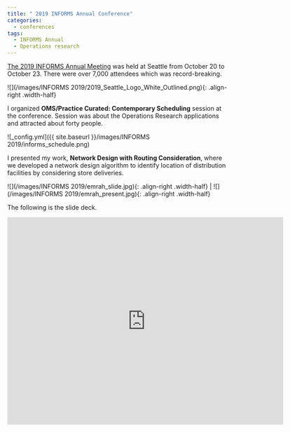 ```yaml
---
title: " 2019 INFORMS Annual Conference"
categories:
  - conferences
tags:
  - INFORMS Annual
  - Operations research
--- 
```


[The 2019 INFORMS Annual Meeting](http://meetings2.informs.org/wordpress/seattle2019/) was held at 
Seattle from October 20 to October 23. There were
over 7,000 attendees which was record-breaking. 

<style type="text/css">
  p {
    .width-half {width: 30%}
  }
</style>

 ![](/images/INFORMS 2019/2019_Seattle_Logo_White_Outlined.png){: .align-right .width-half}

I organized **OMS/Practice Curated: Contemporary Scheduling** session
at the conference. Session was about the Operations Research applications and attracted
about forty people. 

![_config.yml]({{ site.baseurl }}/images/INFORMS 2019/informs_schedule.png)

I presented my work, **Network Design with Routing Consideration**, where we developed 
a network design algorithm to identify location of distribution facilities
by considering store deliveries. 

<style type="text/css">
  p {
    .width-half {width: 30%}
  }
</style>

 ![](/images/INFORMS 2019/emrah_slide.jpg){: .align-right .width-half} | ![](/images/INFORMS 2019/emrah_present.jpg){: .align-right .width-half} 


The following is the slide deck.

<style type="text/css">
  p {
    .responsive-wrap iframe{ max-width: 70%;};
  }
</style>

<div class="responsive-wrap">
<!-- this is the embed code provided by Google -->
  <iframe src="https://docs.google.com/presentation/d/1uKyUdQ2WzBUil71hkKUmFIzGBh_dYVwiN4GSFWfhLg4/embed?start=false&loop=false&delayms=3000" frameborder="0" width="630" height="473" allowfullscreen="true" mozallowfullscreen="true" webkitallowfullscreen="true"></iframe>
<!-- Google embed ends -->
</div>
